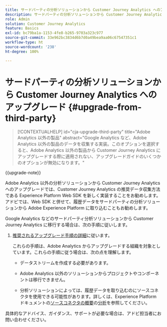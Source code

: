```yaml
---
title: サードパーティの分析ソリューションから Customer Journey Analytics へのアップグレード
description: サードパーティの分析ソリューションから Customer Journey Analytics へのアップグレード方法を説明します
role: Admin
solution: Customer Journey Analytics
feature: Basics
exl-id: bc79ba1a-1153-4fe8-b265-9703a323c977
source-git-commit: 33e962bc3834d6b7d0a49bea9aa06c67547351c1
workflow-type: ht
source-wordcount: '238'
ht-degree: 100%

---
```


# サードパーティの分析ソリューションから Customer Journey Analytics へのアップグレード {#upgrade-from-third-party}

<!-- markdownlint-disable MD034 -->

>[!CONTEXTUALHELP]
>id="cja-upgrade-third-party"
>title="Adobe Analytics 以外の製品"
>abstract="Google Analytics など、Adobe Analytics 以外の製品のデータを収集する実装。このオプションを選択すると、Adobe Analytics 以外の製品から Customer Journey Analytics にアップグレードする際に適用されない、アップグレードガイドのいくつかのオプションが無効になります。"

<!-- markdownlint-enable MD034 -->

{{upgrade-note}}

Adobe Analytics 以外の分析ソリューションから Customer Journey Analytics へのアップグレードでは、Customer Journey Analytics の推奨データ収集方法である Experience Platform Web SDK を新しく実装することをお勧めします。アドビでは、Web SDK と併せて、履歴データをサードパーティの分析ソリューションから Adobe Experience Platform に取り込むこともお勧めします。

<!-- After you have enough historical data using the Experience Platform Web SDK and you have fully transitioned to Customer Journey Analytics, the Analytics source connector can be turned off and the Web SDK can be used exclusively. -->

Google Analytics などのサードパーティ分析ソリューションから Customer Journey Analytics に移行する場合は、次の手順に従いします。

1. [推奨されるアップグレード手順の詳細](/help/getting-started/cja-upgrade/cja-upgrade-recommendations.md#detailed-recommended-upgrade-steps)に従います。

   これらの手順は、Adobe Analytics からアップグレードする組織を対象としています。これらの手順に従う場合は、次の点を理解します。

   * データストリームを作成する必要があります。

   * Adobe Analytics 以外のソリューションからプロジェクトやコンポーネントは移行できません。

   * 分析ソリューションによっては、履歴データを取り込むのにソースコネクタを使用できる可能性があります。詳しくは、Experience Platform ドキュメントの[ソースコネクタの概要](https://experienceleague.adobe.com/ja/docs/experience-platform/sources/home)の[分析](https://experienceleague.adobe.com/ja/docs/experience-platform/sources/home#analytics)を参照してください。


具体的なアドバイス、ガイダンス、サポートが必要な場合は、アドビ担当者にお問い合わせください。

